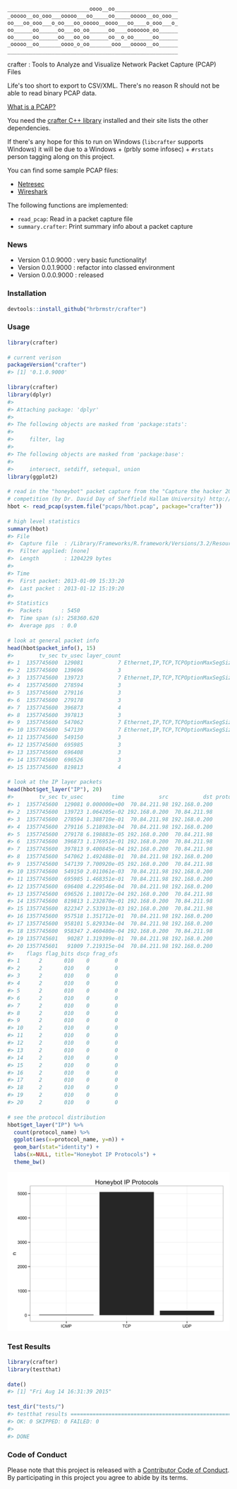 <!-- README.md is generated from README.Rmd. Please edit that file -->
    __________________________oooo__oo____________________
    _ooooo__oo_ooo___ooooo___oo_____oo_____ooooo__oo_ooo__
    oo___oo_ooo___o_oo___oo_ooooo__oooo___oo____o_ooo___o_
    oo______oo______oo___oo_oo______oo____ooooooo_oo______
    oo______oo______oo___oo_oo______oo__o_oo______oo______
    _ooooo__oo_______oooo_o_oo_______ooo___ooooo__oo______
    ______________________________________________________

crafter : Tools to Analyze and Visualize Network Packet Capture (PCAP) Files

Life's too short to export to CSV/XML. There's no reason R should not be able to read binary PCAP data.

[What is a PCAP?](https://en.wikipedia.org/wiki/Pcap)

You need the [crafter C++ library](https://github.com/pellegre/libcrafter) installed and their site lists the other dependencies.

If there's any hope for this to run on Windows (`libcrafter` supports Windows) it will be due to a Windows + (prbly some infosec) + `#rstats` person tagging along on this project.

You can find some sample PCAP files:

-   [Netresec](https://wiki.wireshark.org/SampleCaptures)
-   [Wireshark](https://wiki.wireshark.org/SampleCaptures)

The following functions are implemented:

-   `read_pcap`: Read in a packet capture file
-   `summary.crafter`: Print summary info about a packet capture

### News

-   Version 0.1.0.9000 : very basic functionality!
-   Version 0.0.1.9000 : refactor into classed environment
-   Version 0.0.0.9000 : released

### Installation

``` r
devtools::install_github("hrbrmstr/crafter")
```

### Usage

``` r
library(crafter)

# current verison
packageVersion("crafter")
#> [1] '0.1.0.9000'

library(crafter)
library(dplyr)
#> 
#> Attaching package: 'dplyr'
#> 
#> The following objects are masked from 'package:stats':
#> 
#>     filter, lag
#> 
#> The following objects are masked from 'package:base':
#> 
#>     intersect, setdiff, setequal, union
library(ggplot2)

# read in the "honeybot" packet capture from the "Capture the hacker 2013"
# competition (by Dr. David Day of Sheffield Hallam University) http://www.snaketrap.co.uk/
hbot <- read_pcap(system.file("pcaps/hbot.pcap", package="crafter"))

# high level statistics
summary(hbot)
#> File
#>  Capture file  : /Library/Frameworks/R.framework/Versions/3.2/Resources/library/crafter/pcaps/hbot.pcap
#>  Filter applied: [none]
#>  Length        : 1204229 bytes
#> 
#> Time
#>  First packet: 2013-01-09 15:33:20
#>  Last packet : 2013-01-12 15:19:20
#> 
#> Statistics
#>  Packets      : 5450
#>  Time span (s): 258360.620
#>  Average pps  : 0.0

# look at general packet info
head(hbot$packet_info(), 15)
#>        tv_sec tv_usec layer_count                                                               protocols packet_size
#> 1  1357745600  129081           7 Ethernet,IP,TCP,TCPOptionMaxSegSize,TCPOptionPad,TCPOptionSACKPermitted          62
#> 2  1357745600  139696           3                                                   ARP,Ethernet,RawLayer          60
#> 3  1357745600  139723           7 Ethernet,IP,TCP,TCPOptionMaxSegSize,TCPOptionPad,TCPOptionSACKPermitted          62
#> 4  1357745600  278594           3                                                         Ethernet,IP,TCP          54
#> 5  1357745600  279116           3                                                         Ethernet,IP,TCP          54
#> 6  1357745600  279178           3                                                         Ethernet,IP,TCP          54
#> 7  1357745600  396873           4                                                Ethernet,IP,RawLayer,TCP          95
#> 8  1357745600  397813           3                                                         Ethernet,IP,TCP          54
#> 9  1357745600  547062           7 Ethernet,IP,TCP,TCPOptionMaxSegSize,TCPOptionPad,TCPOptionSACKPermitted          62
#> 10 1357745600  547139           7 Ethernet,IP,TCP,TCPOptionMaxSegSize,TCPOptionPad,TCPOptionSACKPermitted          62
#> 11 1357745600  549150           3                                                         Ethernet,IP,TCP          54
#> 12 1357745600  695985           3                                                         Ethernet,IP,TCP          54
#> 13 1357745600  696408           3                                                         Ethernet,IP,TCP          54
#> 14 1357745600  696526           3                                                         Ethernet,IP,TCP          54
#> 15 1357745600  819813           4                                                Ethernet,IP,RawLayer,TCP          79

# look at the IP layer packets
head(hbot$get_layer("IP"), 20)
#>        tv_sec tv_usec         time           src           dst protocol protocol_name size header_len total_len ttl
#> 1  1357745600  129081 0.000000e+00  70.84.211.98 192.168.0.200        6           TCP   62          5        48 115
#> 2  1357745600  139723 1.064205e-02 192.168.0.200  70.84.211.98        6           TCP   62          5        48 128
#> 3  1357745600  278594 1.388710e-01  70.84.211.98 192.168.0.200        6           TCP   54          5        40 115
#> 4  1357745600  279116 5.218983e-04  70.84.211.98 192.168.0.200        6           TCP   54          5        40 115
#> 5  1357745600  279178 6.198883e-05 192.168.0.200  70.84.211.98        6           TCP   54          5        40 128
#> 6  1357745600  396873 1.176951e-01 192.168.0.200  70.84.211.98        6           TCP   95          5        81 128
#> 7  1357745600  397813 9.400845e-04 192.168.0.200  70.84.211.98        6           TCP   54          5        40 128
#> 8  1357745600  547062 1.492488e-01  70.84.211.98 192.168.0.200        6           TCP   62          5        48 115
#> 9  1357745600  547139 7.700920e-05 192.168.0.200  70.84.211.98        6           TCP   62          5        48 128
#> 10 1357745600  549150 2.011061e-03  70.84.211.98 192.168.0.200        6           TCP   54          5        40 115
#> 11 1357745600  695985 1.468351e-01  70.84.211.98 192.168.0.200        6           TCP   54          5        40 115
#> 12 1357745600  696408 4.229546e-04  70.84.211.98 192.168.0.200        6           TCP   54          5        40 115
#> 13 1357745600  696526 1.180172e-04 192.168.0.200  70.84.211.98        6           TCP   54          5        40 128
#> 14 1357745600  819813 1.232870e-01 192.168.0.200  70.84.211.98        6           TCP   79          5        65 128
#> 15 1357745600  822347 2.533913e-03 192.168.0.200  70.84.211.98        6           TCP   54          5        40 128
#> 16 1357745600  957518 1.351712e-01  70.84.211.98 192.168.0.200        6           TCP   54          5        40 115
#> 17 1357745600  958101 5.829334e-04  70.84.211.98 192.168.0.200        6           TCP   62          5        48 115
#> 18 1357745600  958347 2.460480e-04 192.168.0.200  70.84.211.98        6           TCP   62          5        48 128
#> 19 1357745601   90287 1.319399e-01  70.84.211.98 192.168.0.200        6           TCP   54          5        40 115
#> 20 1357745601   91009 7.219315e-04  70.84.211.98 192.168.0.200        6           TCP  190          5       176 115
#>    flags flag_bits dscp frag_ofs
#> 1      2       010    0        0
#> 2      2       010    0        0
#> 3      2       010    0        0
#> 4      2       010    0        0
#> 5      2       010    0        0
#> 6      2       010    0        0
#> 7      2       010    0        0
#> 8      2       010    0        0
#> 9      2       010    0        0
#> 10     2       010    0        0
#> 11     2       010    0        0
#> 12     2       010    0        0
#> 13     2       010    0        0
#> 14     2       010    0        0
#> 15     2       010    0        0
#> 16     2       010    0        0
#> 17     2       010    0        0
#> 18     2       010    0        0
#> 19     2       010    0        0
#> 20     2       010    0        0

# see the protocol distribution
hbot$get_layer("IP") %>% 
  count(protocol_name) %>% 
  ggplot(aes(x=protocol_name, y=n)) + 
  geom_bar(stat="identity") + 
  labs(x=NULL, title="Honeybot IP Protocols") + 
  theme_bw()
```

<img src="README-unnamed-chunk-4-1.png" title="" alt="" width="672" />

### Test Results

``` r
library(crafter)
library(testthat)

date()
#> [1] "Fri Aug 14 16:31:39 2015"

test_dir("tests/")
#> testthat results ========================================================================================================
#> OK: 0 SKIPPED: 0 FAILED: 0
#> 
#> DONE
```

### Code of Conduct

Please note that this project is released with a [Contributor Code of Conduct](CONDUCT.md). By participating in this project you agree to abide by its terms.

